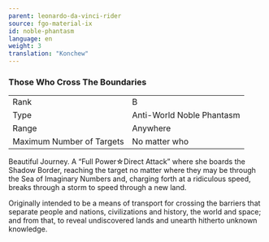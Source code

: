 ```yaml
---
parent: leonardo-da-vinci-rider
source: fgo-material-ix
id: noble-phantasm
language: en
weight: 3
translation: "Konchew"
---
```


### Those Who Cross The Boundaries

<table>
  <tr><td>Rank</td><td>B</td></tr>
  <tr><td>Type</td><td>Anti-World Noble Phantasm</td></tr>
  <tr><td>Range</td><td>Anywhere</td></tr>
  <tr><td>Maximum Number of Targets</td><td>No matter who</td></tr>
</table>

Beautiful Journey.
A “Full Power☆Direct Attack” where she boards the Shadow Border, reaching the target no matter where they may be through the Sea of Imaginary Numbers and, charging forth at a ridiculous speed, breaks through a storm to speed through a new land.

Originally intended to be a means of transport for crossing the barriers that separate people and nations, civilizations and history, the world and space; and from that, to reveal undiscovered lands and unearth hitherto unknown knowledge.
